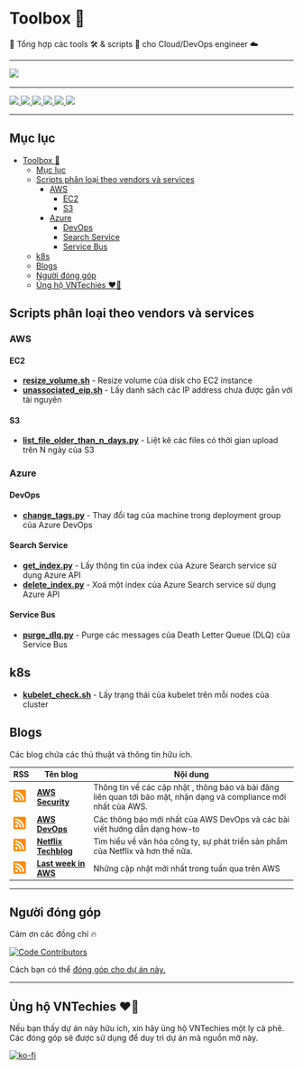 # Toolbox 🧰

🧰 Tổng hợp các tools 🛠️ & scripts 📝 cho Cloud/DevOps engineer ☁️

---

<a href="https://webuild.community">
	<img src="https://raw.githubusercontent.com/webuild-community/badge/master/svg/made.svg" />
</a>

---

<p float="left">
	<a href="https://vntechies.dev">
		<img src="https://img.shields.io/badge/vntechies.dev-111827?style=for-the-badge&logo=About.me&logoColor=ea580c" />
	</a>
	<a href="https://discord.gg/YecagKUqpS">
		<img src="https://img.shields.io/badge/Discord-5865F2?style=for-the-badge&logo=discord&logoColor=white" />
	</a>
	<a href="https://fb.me/vntechies">
		<img src="https://img.shields.io/badge/Facebook-1877F2?style=for-the-badge&logo=facebook&logoColor=white" />
	</a>
	<a href="https://github.com/vntechies">
		<img src="https://img.shields.io/badge/GitHub-100000?style=for-the-badge&logo=github&logoColor=white" />
	</a>
	<a href="https://twitter.com/vn_techies">
		<img src="https://img.shields.io/badge/Twitter-1DA1F2?style=for-the-badge&logo=twitter&logoColor=white" />
	</a>
	<a href="https://www.youtube.com/channel/UCl_qarJJ3dES5X_CRGQjNLw">
		<img src="https://img.shields.io/badge/YouTube-FF0000?style=for-the-badge&logo=youtube&logoColor=white" />
	</a>
</p>

---

## Mục lục

- [Toolbox 🧰](#toolbox-)
	- [Mục lục](#mục-lục)
	- [Scripts phân loại theo vendors và services](#scripts-phân-loại-theo-vendors-và-services)
		- [AWS](#aws)
			- [EC2](#ec2)
			- [S3](#s3)
		- [Azure](#azure)
			- [DevOps](#devops)
			- [Search Service](#search-service)
			- [Service Bus](#service-bus)
	- [k8s](#k8s)
	- [Blogs](#blogs)
	- [Người đóng góp](#người-đóng-góp)
	- [Ủng hộ VNTechies ❤️‍🔥](#ủng-hộ-vntechies-️)

## Scripts phân loại theo vendors và services

### AWS

#### EC2

- **[resize_volume.sh](aws/ec2/resize_volume.sh)** - Resize volume của disk cho EC2 instance
- **[unassociated_eip.sh](aws/ec2/unassociated_eip.sh)** - Lấy danh sách các IP address chưa được gắn với tài nguyên

#### S3

- **[list_file_older_than_n_days.py](aws/s3/list_file_older_than_n_days.py)** - Liệt kê các files có thời gian upload trên N ngày của S3

### Azure

#### DevOps

- **[change_tags.py](azure/devops/change_tags.py)** - Thay đổi tag của machine trong deployment group của Azure DevOps

#### Search Service

- **[get_index.py](azure/search_service/get_index.py)** - Lấy thông tin của index của Azure Search service sử dụng Azure API
- **[delete_index.py](azure/search_service/delete_index.py)** - Xoá một index của Azure Search service sử dụng Azure API

#### Service Bus

- **[purge_dlq.py](azure/service_bus/purge_dlq.py)** - Purge các messages của Death Letter Queue (DLQ) của Service Bus

## k8s

- **[kubelet_check.sh](k8s/kubelet_check.sh)** - Lấy trạng thái của kubelet trên mỗi nodes của cluster

## Blogs

Các blog chứa các thủ thuật và thông tin hữu ích.

| RSS                                                                                                                                      | Tên blog                                                  | Nội dung                                                                                                           |
| ---------------------------------------------------------------------------------------------------------------------------------------- | --------------------------------------------------------- | ------------------------------------------------------------------------------------------------------------------ |
| <a href="http://blogs.aws.amazon.com/security/blog/feed/recentPosts.rss"> <img src="rss.png" width="22" height="22" > </a>               | **[AWS Security](https://aws.amazon.com/blogs/security)** | Thông tin về các cập nhật , thông báo và bài đăng liên quan tới bảo mật, nhận dạng và compliance mới nhất của AWS. |
| <a href="http://blogs.aws.amazon.com/application-management/blog/feed/recentPosts.rss"> <img src="rss.png" width="22" height="22" > </a> | **[AWS DevOps](https://aws.amazon.com/blogs/devops)**     | Các thông báo mới nhất của AWS DevOps và các bài viết hướng dẫn dạng how-to                                        |
| <a href="http://techblog.netflix.com/feeds/posts/default"> <img src="rss.png" width="22" height="22" > </a>                              | **[Netflix Techblog](http://techblog.netflix.com)**       | Tìm hiểu về văn hóa công ty, sự phát triển sản phẩm của Netflix và hơn thế nữa.                                    |
| <a href="https://www.lastweekinaws.com/feed/"> <img src="rss.png" width="22" height="22" > </a>                                          | **[Last week in AWS](https://www.lastweekinaws.com)**     | Những cập nhật mới nhất trong tuần qua trên AWS                                                                    |

---

## Người đóng góp

Cảm ơn các đồng chí 🔥

[![Code Contributors](https://contrib.rocks/image?repo=vntechies/toolbox)](https://github.com/vntechies/toolbox/graphs/contributors)

Cách bạn có thể [đóng góp cho dự án này.](https://github.com/vntechies/toolbox/blob/main/.github/CONTRIBUTING.md)

---

## Ủng hộ VNTechies ❤️‍🔥

Nếu bạn thấy dự án này hữu ích, xin hãy ủng hộ VNTechies một ly cà phê. Các đóng góp sẽ được sử dụng để duy trì dự án mã nguồn mở này.

[![ko-fi](https://ko-fi.com/img/githubbutton_sm.svg)](https://ko-fi.com/vntechies)
